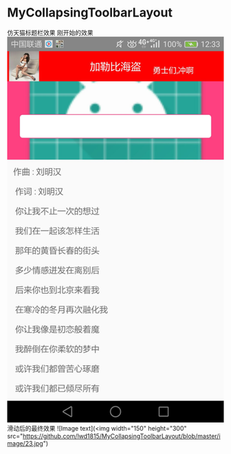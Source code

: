 # MyCollapsingToolbarLayout
仿天猫标题栏效果
刚开始的效果
![Image text](https://raw.githubusercontent.com/lwd1815/MyCollapsingToolbarLayout/master/image/1.jpg)
滑动后的最终效果
![Image text](<img width="150" height="300" src="https://github.com/lwd1815/MyCollapsingToolbarLayout/blob/master/image/23.jpg")